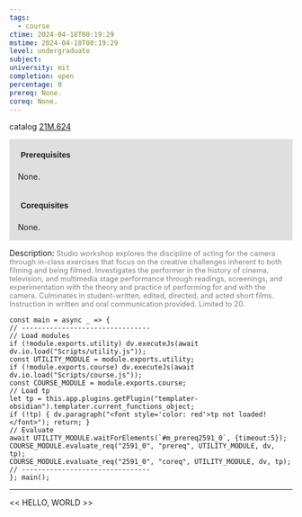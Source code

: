 ```yaml
---
tags:
  - course
ctime: 2024-04-18T00:19:29
mstime: 2024-04-18T00:19:29
level: undergraduate
subject: 
university: mit
completion: open
percentage: 0
prereq: None.
coreq: None.
---
```


catalog [21M.624](http://student.mit.edu/catalog/m21Mb.html#21M.624)

<span style="display: block; padding: 15px; background-color: rgb(100, 100, 100, 0.2);"><font id="m_prereq2591_0" style="display: block; font-family: Arial, sans-serif; font-weight: bold; padding: 5px">Prerequisites</font><br><span id="prereq2591_0">None.</span></span>
<span style="display: block; padding: 15px; background-color: rgb(100, 100, 100, 0.2);"><font id="m_coreq2591_0" style="display: block; font-family: Arial, sans-serif; font-weight: bold; padding: 5px">Corequisites</font><br><span id="coreq2591_0">None.</span></span>

<font style="">Description:</font>
<font style="color: grey; font-size: 0.8rem;">Studio workshop explores the discipline of acting for the camera through in-class exercises that focus on the creative challenges inherent to both filming and being filmed. Investigates the performer in the history of cinema, television, and multimedia stage performance through readings, screenings, and experimentation with the theory and practice of performing for and with the camera. Culminates in student-written, edited, directed, and acted short films. Instruction in written and oral communication provided. Limited to 20.</font>

```dataviewjs
const main = async _ => {
// --------------------------------
// Load modules
if (!module.exports.utility) dv.executeJs(await dv.io.load("Scripts/utility.js"));
const UTILITY_MODULE = module.exports.utility;
if (!module.exports.course) dv.executeJs(await dv.io.load("Scripts/course.js"));
const COURSE_MODULE = module.exports.course;
// Load tp
let tp = this.app.plugins.getPlugin("templater-obsidian").templater.current_functions_object;
if (!tp) { dv.paragraph("<font style='color: red'>tp not loaded!</font>"); return; }
// Evaluate
await UTILITY_MODULE.waitForElements(`#m_prereq2591_0`, {timeout:5});
COURSE_MODULE.evaluate_req("2591_0", "prereq", UTILITY_MODULE, dv, tp);
COURSE_MODULE.evaluate_req("2591_0", "coreq", UTILITY_MODULE, dv, tp);
// --------------------------------
}; main();
```

---

<< HELLO, WORLD >>
